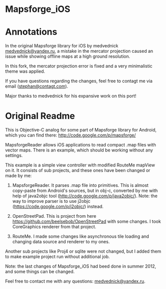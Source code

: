 Mapsforge_iOS
=============

Annotations
=============
In the original Mapsforge library for iOS by medvednick <medvednick@yandex.ru>, a mistake in the mercator projection caused an issue while showing offline maps at a high ground resolution.

In this fork, the mercator projection error is fixed and a very minimalistic theme was applied.
 
If you have questions regarding the changes, feel free to contagt me via email (stephan@contagt.com).

Major thanks to medvednick for his expansive work on this port!


Original Readme
=============

This is Objective-C analog for some part of Mapsforge library for Android, which you can find there: http://code.google.com/p/mapsforge/ 

MapsforgeReader allows iOS applications to read compact .map files with vector maps. There is an example, which should be working without any settings.

This example is a simple view controller with modified RouteMe mapView on it. It consists of sub projects, and these ones have been changed or made by me:

1. MapsforgeReader. It parses .map file into primitives. This is almost copy-paste from Android's sources, but in obj-c, converted by me with help of java2objc tool (http://code.google.com/p/java2objc/). Note: the way to improve parser is to use j2objc (https://code.google.com/p/j2objc/) instead.

2. OpenStreetPad. This is project from here https://github.com/beelsebob/OpenStreetPad with some changes. I took CoreGraphics renderer from that project.

3. RouteMe. I made some changes like asynchronous tile loading and changing data source and renderer to my ones.

Another sub projects like Proj4 or sqlite were not changed, but I added them to make example project run without additional job.

Note: the last changes of Mapsforge_iOS  had beed done in summer 2012, and some things can be changed.

Feel free to contact me with any questions: medvednick@yandex.ru.